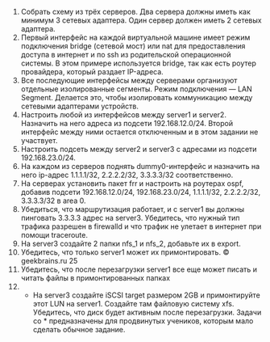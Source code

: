 1. Собрать схему из трёх серверов. Два сервера должны иметь как минимум 3 сетевых адаптера.
Один сервер должен иметь 2 сетевых адаптера.
2. Первый интерфейс на каждой виртуальной машине имеет режим подключения bridge (сетевой
мост) или nat для предоставления доступа в интернет и по ssh из родительской операционной
системы. В этом примере используется bridge, так как есть роутер провайдера, который
раздает IP-адреса.
3. Все последующие интерфейсы между серверами организуют отдельные изолированные
сегменты. Режим подключения — LAN Segment. Делается это, чтобы изолировать
коммуникацию между сетевыми адаптерами устройств.
4. Настроить любой из интерфейсов между server1 и server2. Назначить на него адреса из
подсети 192.168.12.0/24. Второй интерфейс между ними остается отключенным и в этом
задании не участвует.
5. Настроить подсеть между server2 и server3 с адресами из подсети 192.168.23.0/24.
6. На каждом из серверов поднять dummy0-интерфейс и назначить на него ip-адрес 1.1.1.1/32,
2.2.2.2/32, 3.3.3.3/32 соответственно.
7. На серверах установить пакет frr и настроить на роутерах ospf, добавив подсети
192.168.12.0/24, 192.168.23.0/24, 1.1.1.1/32, 2.2.2.2/32, 3.3.3.3/32 в area 0.
8. Убедиться, что маршрутизация работает, и с server1 вы должны пинговать 3.3.3.3 адрес на
server3. Убедитесь, что нужный тип трафика разрешен в firewalld и что трафик не улетает в
интернет при помощи traceroute.
9. На server3 создайте 2 папки nfs_1 и nfs_2, добавьте их в export.
10. Убедитесь, что только server1 может их примонтировать.
© geekbrains.ru 25
11. Убедитесь, что после перезагрузки server1 все еще может писать и читать файлы в
примонтированных папках
12. * На server3 создайте iSCSI target размером 2GB и примонтируйте этот LUN на server1.
Создайте там файловую систему xfs. Убедитесь, что диск будет активным после перезагрузки.
Задачи со * предназначены для продвинутых учеников, которым мало сделать обычное задание.